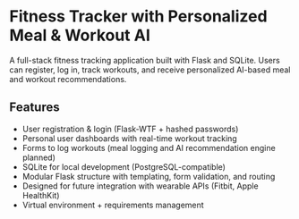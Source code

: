 # Fitness Tracker with Personalized Meal & Workout AI

A full-stack fitness tracking application built with Flask and SQLite. Users can register, log in, track workouts, and receive personalized AI-based meal and workout recommendations. 


## Features

- User registration & login (Flask-WTF + hashed passwords)
- Personal user dashboards with real-time workout tracking
- Forms to log workouts (meal logging and AI recommendation engine planned)
- SQLite for local development (PostgreSQL-compatible)
- Modular Flask structure with templating, form validation, and routing
- Designed for future integration with wearable APIs (Fitbit, Apple HealthKit)
- Virtual environment + requirements management
